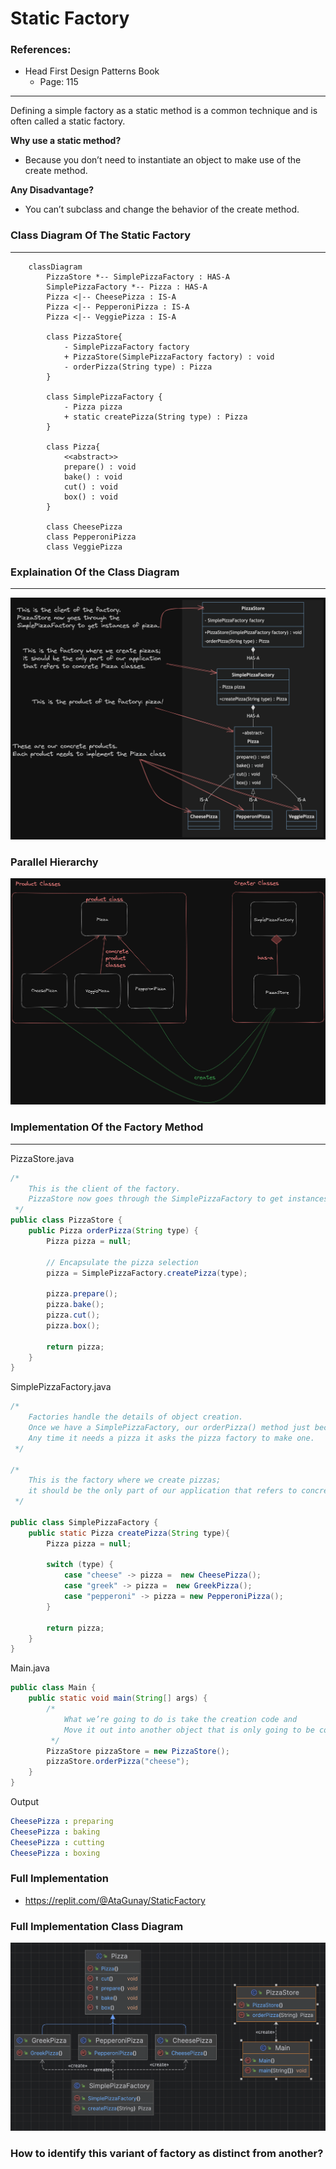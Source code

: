 # Static Factory

### References: 
* Head First Design Patterns Book
    * Page: 115

<hr>

Defining a simple factory as a static method is a common technique and is often called a static factory. 

<b>Why use a static method?</b>
<br>
* Because you don’t need to instantiate an object to make use of the create method.

<b>Any Disadvantage?</b>
<br> 
* You can’t subclass and change the behavior of the create method.

### Class Diagram Of The Static Factory
<hr>

```mermaid
    classDiagram
        PizzaStore *-- SimplePizzaFactory : HAS-A
        SimplePizzaFactory *-- Pizza : HAS-A
        Pizza <|-- CheesePizza : IS-A
        Pizza <|-- PepperoniPizza : IS-A
        Pizza <|-- VeggiePizza : IS-A

        class PizzaStore{
            - SimplePizzaFactory factory
            + PizzaStore(SimplePizzaFactory factory) : void
            - orderPizza(String type) : Pizza
        }

        class SimplePizzaFactory {
            - Pizza pizza
            + static createPizza(String type) : Pizza
        }

        class Pizza{
            <<abstract>>
            prepare() : void
            bake() : void
            cut() : void
            box() : void
        }

        class CheesePizza
        class PepperoniPizza
        class VeggiePizza
```


### Explaination Of the Class Diagram
<hr>

![Alt text](image-1.png)

### Parallel Hierarchy
![Alt text](image.png)

### Implementation Of the Factory Method
<hr>

PizzaStore.java
```java
/*
    This is the client of the factory.
    PizzaStore now goes through the SimplePizzaFactory to get instances of pizza.
 */
public class PizzaStore {
    public Pizza orderPizza(String type) {
        Pizza pizza = null;

        // Encapsulate the pizza selection
        pizza = SimplePizzaFactory.createPizza(type);

        pizza.prepare();
        pizza.bake();
        pizza.cut();
        pizza.box();

        return pizza;
    }
}
```

SimplePizzaFactory.java
```java
/*
    Factories handle the details of object creation.
    Once we have a SimplePizzaFactory, our orderPizza() method just becomes a client of that object.
    Any time it needs a pizza it asks the pizza factory to make one.
 */

/*
    This is the factory where we create pizzas;
    it should be the only part of our application that refers to concrete Pizza classes
 */

public class SimplePizzaFactory {
    public static Pizza createPizza(String type){
        Pizza pizza = null;

        switch (type) {
            case "cheese" -> pizza =  new CheesePizza();
            case "greek" -> pizza =  new GreekPizza();
            case "pepperoni" -> pizza = new PepperoniPizza();
        }

        return pizza;
    }
}
```

Main.java
```java
public class Main {
    public static void main(String[] args) {
        /*
            What we’re going to do is take the creation code and
            Move it out into another object that is only going to be concerned with creating pizzas.
         */
        PizzaStore pizzaStore = new PizzaStore();
        pizzaStore.orderPizza("cheese");
    }
}
```

Output
```yml
CheesePizza : preparing
CheesePizza : baking
CheesePizza : cutting
CheesePizza : boxing
```

### Full Implementation
* https://replit.com/@AtaGunay/StaticFactory

### Full Implementation Class Diagram
![Alt text](image-11.png)

###  How to identify this variant of factory as distinct from another?